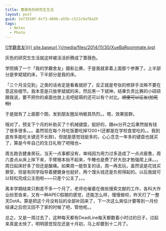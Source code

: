 ```yaml
---
title: 蔷薇色的研究生生活
layout: post
guid: 2ef3550f-8cf3-400b-a55b-c512c9af8a2h
tags:
  - Notes
  - Photo
---
```


<!--
[![bridge to wonderland]({{ site.baseurl }}/media/files/2014/09/05/bridge-to-wonderland.jpg)](http://500px.com/photo/82158657)

[Lucian](http://lucianmarin.com/ "Lucian")
-->

[![学霸舍友]({{ site.baseurl }}/media/files/2014/11/30/XueBaRoommate.jpg)](https://500px.com/photo/91262975/%E5%AD%A6%E9%9C%B8%E8%88%8D%E5%8F%8B-by-keai-sing)

灰色的研究生生活就这样被活活折腾成了蔷薇色。

学院搞了一个「我的学霸舍友」摄影比赛，于是我就拿着上面那个参赛了。上半部分是李斌斌的床，下半部分是我的床。

「三个月没见到」之类的话肯定是看看就好了，反正就是夸张的修辞手法嘛不要在意这些细节。我本意是只放李斌斌的床，然后黑一下斌神，结果负责比赛的小硕硕跟我说，要不把你的桌面也放上去吧挺萌的还可以有个对比。<strike>顺便可以征友(拍死啦)</strike> 

于是就有了上面那个图，发到朋友圈反响极其热烈。。嗯，效果拔群。

哦对了，预支下个月的补助买了个机械键盘，挺好的，跟ex分开之后果然就有钱了很多很多。。。虽然现在每个月吃饭要吃掉1200+(还都是在学校食堂吃的。。我到底有多能吃关键还不长胖)，但就是感觉钱挺多的，心心念念一年多的键盘也就买了，算是今年自己的生日礼物了吧哦也~

周五跑去健身房玩，当天一点事都没有，单纯因为用力过多造成了一点点疲惫，周六差点从床上摔下来，手臂根本抬不起来，午睡也是费了好大劲才勉强爬上床。。。周日起床好多了但还是酸痛。如果周一能恢复的话，周一再去玩，虽然说是花钱买罪受，但是有同学指导着健健身也挺好，两个馒头钱还是负担得起的。以后我就可以轻松完成公主抱啦~~~只差个公主了。。。

离本学期结束只剩差不多一个月了，老师也催着在做些搜索文献的工作，各科大作业纷至沓来，又有一种APEC假期的感觉，还能怎么样，慢慢做呗，昨天打了一整天DotA，算是把这个月没有玩的全部补回来了，下一次这么爽估计要等到一月份结课之后但又回不了家的时候了吧，管他呢。。

总之，又是一周过去了，这种每天都有DeadLine每天都数着小时过的日子，过起来真是太快了，明明感觉现在还是十月初，马上却要到十二月了。